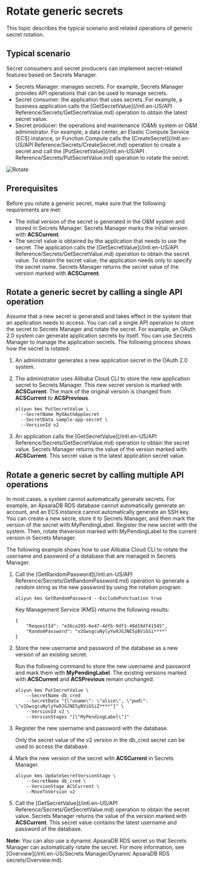 # Rotate generic secrets

This topic describes the typical scenario and related operations of generic secret rotation.

## Typical scenario

Secret consumers and secret producers can implement secret-related features based on Secrets Manager.

-   Secrets Manager: manages secrets. For example, Secrets Manager provides API operations that can be used to manage secrets.
-   Secret consumer: the application that uses secrets. For example, a business application calls the [GetSecretValue](/intl.en-US/API Reference/Secrets/GetSecretValue.md) operation to obtain the latest secret value.
-   Secret producer: the operations and maintenance \(O&M\) system or O&M administrator. For example, a data center, an Elastic Compute Service \(ECS\) instance, or Function Compute calls the [CreateSecret](/intl.en-US/API Reference/Secrets/CreateSecret.md) operation to create a secret and call the [PutSecretValue](/intl.en-US/API Reference/Secrets/PutSecretValue.md) operation to rotate the secret.

![Rotate](https://static-aliyun-doc.oss-accelerate.aliyuncs.com/assets/img/en-US/3762949161/p268676.png)

## Prerequisites

Before you rotate a generic secret, make sure that the following requirements are met:

-   The initial version of the secret is generated in the O&M system and stored in Secrets Manager. Secrets Manager marks the initial version with **ACSCurrent**.
-   The secret value is obtained by the application that needs to use the secret. The application calls the [GetSecretValue](/intl.en-US/API Reference/Secrets/GetSecretValue.md) operation to obtain the secret value. To obtain the secret value, the application needs only to specify the secret name. Secrets Manager returns the secret value of the version marked with **ACSCurrent**.

## Rotate a generic secret by calling a single API operation

Assume that a new secret is generated and takes effect in the system that an application needs to access. You can call a single API operation to store the secret to Secrets Manager and rotate the secret. For example, an OAuth 2.0 system can generate application secrets by itself. You can use Secrets Manager to manage the application secrets. The following process shows how the secret is rotated:

1.  An administrator generates a new application secret in the OAuth 2.0 system.
2.  The administrator uses Alibaba Cloud CLI to store the new application secret to Secrets Manager. This new secret version is marked with **ACSCurrent**. The mark of the original version is changed from **ACSCurrent** to **ACSPrevious**.

    ```
    aliyun kms PutSecretValue \
      --SecretName MyOAuthAppSecret 
      --SecretData sample-app-secret \
      --VersionId v2
    ```

3.  An application calls the [GetSecretValue](/intl.en-US/API Reference/Secrets/GetSecretValue.md) operation to obtain the secret value. Secrets Manager returns the value of the version marked with **ACSCurrent**. This secret value is the latest application secret value.

## Rotate a generic secret by calling multiple API operations

In most cases, a system cannot automatically generate secrets. For example, an ApsaraDB RDS database cannot automatically generate an account, and an ECS instance cannot automatically generate an SSH key. You can create a new secre, store it to Secrets Manager, and then mark the version of the secret with MyPendingLabel. Register the new secret with the system. Then, rotate theversion marked with MyPendingLabel to the current version in Secrets Manager.

The following example shows how to use Alibaba Cloud CLI to rotate the username and password of a database that are managed in Secrets Manager.

1.  Call the [GetRandomPassword](/intl.en-US/API Reference/Secrets/GetRandomPassword.md) operation to generate a random string as the new password by using the rotation program.

    ```
    aliyun kms GetRandomPassword --ExcludePunctuation true 
    ```

    Key Management Service \(KMS\) returns the following results:

    ```
    {
        "RequestId": "e36ca295-6e47-4dfb-9df1-48d19df41545",
        "RandomPassword": "v2GwsgcuNylyYw9JGJNE5yBViGSi****"
    }
    ```

2.  Store the new username and password of the database as a new version of an existing secret.

    Run the following command to store the new username and password and mark them with **MyPendingLabel**. The existing versions marked with **ACSCurrent** and **ACSPrevious** remain unchanged.

    ```
    aliyun kms PutSecretValue \
        --SecretName db_cred 
        --SecretData "{\"uname\": \"alice\", \"pwd\": \"v2GwsgcuNylyYw9JGJNE5yBViGSiZ****"}" \
        --VersionId v2 \
        --VersionStages "[\"MyPendingLabel\"]"
    ```

3.  Register the new username and password with the database.

    Only the secret value of the v2 version in the db\_cred secret can be used to access the database.

4.  Mark the new version of the secret with **ACSCurrent** in Secrets Manager.

    ```
    aliyun kms UpdateSecretVersionStage \
        --SecretName db_cred \
        --VersionStage ACSCurrent \
        --MoveToVersion v2
    ```

5.  Call the [GetSecretValue](/intl.en-US/API Reference/Secrets/GetSecretValue.md) operation to obtain the secret value. Secrets Manager returns the value of the version marked with **ACSCurrent**. This secret value contains the latest username and password of the database.

**Note:** You can also use a dynamic ApsaraDB RDS secret so that Secrets Manager can automatically rotate the secret. For more information, see [Overview](/intl.en-US/Secrets Manager/Dynamic ApsaraDB RDS secrets/Overview.md).

